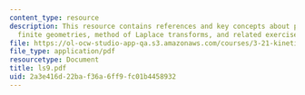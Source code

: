 ```yaml
---
content_type: resource
description: This resource contains references and key concepts about periodic or
  finite geometries, method of Laplace transforms, and related exercise.
file: https://ol-ocw-studio-app-qa.s3.amazonaws.com/courses/3-21-kinetic-processes-in-materials-spring-2006/2a3e416d22baf36a6ff9fc01b4458932_ls9.pdf
file_type: application/pdf
resourcetype: Document
title: ls9.pdf
uid: 2a3e416d-22ba-f36a-6ff9-fc01b4458932
---
```


